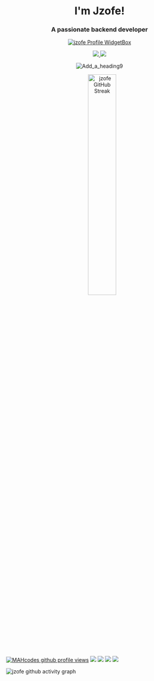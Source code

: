 <div align="center">
<h1 align="center">I'm Jzofe!</h1>
<h3 align="center">A passionate backend developer</h3>


<a href="https://github.com/jzofe"><img src="https://github-widgetbox.vercel.app/api/profile?username=jzofe&amp;theme=darkmode&amp;data=followers,repositories,stars,commits" alt="jzofe Profile WidgetBox"></a>

<a href="https://github.com/jzofe/AUDO-SCANNER">
<img src="https://github-readme-stats.vercel.app/api/pin/?username=jzofe&repo=AUDO-SCANNER&theme=dark&bg_color=161c1c&hide_border=true&icon_color=00c6ff&border_radius=16&show_owner=true">
</a>

<a href="https://github.com/jzofe/GeoHostCheck/">
<img src="https://github-readme-stats.vercel.app/api/pin/?username=jzofe&repo=GeoHostCheck&theme=dark&bg_color=161c1c&hide_border=true&icon_color=00c6ff&border_radius=16&show_owner=true">
</a>

![Add_a_heading9](https://github.com/jzofe/jzofe/assets/55909183/ce88684c-ce97-40bf-ab87-5c4871779934)


  
<span style="display:inline-block;width:2%"></span>
<img width="39%" src="https://streak-stats.demolab.com/?user=jzofe&theme=dark&background=161c1c&hide_border=true&border_radius=16&ring=00c6ff&fire=00c6ff&currStreakLabel=00c6ff" alt="jzofe GitHub Streak">
</div>
<br>

<a href="https://www.github.com/jzofe"><img src="https://komarev.com/ghpvc/?username=jzofe&style=for-the-badge&color=161c1c&label=👁+PROFILE+VIEWS" alt="MAHcodes github profile views" /></a>
<a href="https://www.linux.org"><img src="https://img.shields.io/badge/OS-Linux-e06c75?style=for-the-badge&logoColor=00c6ff&logo=linux&color=161c1c" /></a>
<a href="https://archlinux.org"><img src="https://img.shields.io/badge/DISTRO-Arch-56b6c2?style=for-the-badge&logo=arch-linux&logoColor=00c6ff&color=161c1c" /></a>
<a href="https://userbase.kde.org/KWin"><img src="https://img.shields.io/badge/WM-KWin-005577?style=for-the-badge&logo=KWin&color=161c1c&logoColor=00c6ff" /></a>
<a href="https://kate-editor.org/"><img src="https://img.shields.io/badge/IDE-KATE-98c379?style=for-the-badge&logo=kate&color=161c1c&logoColor=00c6ff" /></a>


<img src="https://github-readme-activity-graph.vercel.app/graph?username=jzofe&amp;theme=xcode&amp;bg_color=161c1c&amp;point=00c6ff&amp;line=caf0ff&amp;color=e4e6eb&amp;title_color=e4e6eb&amp;hide_border=true&amp;radius=16" alt="jzofe github activity graph">

